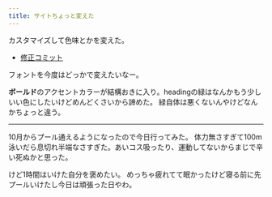 ```yaml
---
title: サイトちょっと変えた
---
```


カスタマイズして色味とかを変えた。

- [修正コミット](https://github.com/hulk510/hulk510.github.io/commit/9ceba54ae377e54d7f389e678cb684565a9509af)

フォントを今度はどっかで変えたいなー。

**ボールド**のアクセントカラーが結構おきに入り。headingの緑はなんかもう少しいい色にしたいけどめんどくさいから諦めた。
緑自体は悪くないんやけどなんかちょっと違う。

---

10月からプール通えるようになったので今日行ってみた。
体力無さすぎて100m泳いだら息切れ半端なさすぎた。あいコス吸ったり、運動してないからまじで辛い死ぬかと思った。

けど1時間はいけた自分を褒めたい。
めっちゃ疲れてて眠かったけど寝る前に先プールいけたし今日は頑張った日やわ。
